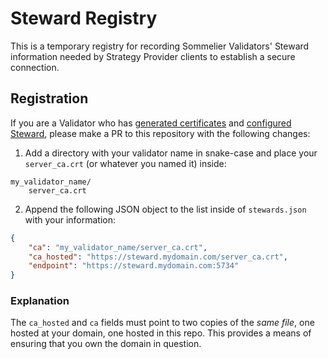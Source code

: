 # Steward Registry

This is a temporary registry for recording Sommelier Validators' Steward information needed by Strategy Provider clients to establish a secure connection. 

## Registration

If you are a Validator who has [generated certificates]() and [configured Steward](), please make a PR to this repository with the following changes:

1. Add a directory with your validator name in snake-case and place your `server_ca.crt` (or whatever you named it) inside:

```
my_validator_name/
    server_ca.crt
```

2. Append the following JSON object to the list inside of `stewards.json` with your information:

```json
{
    "ca": "my_validator_name/server_ca.crt",
    "ca_hosted": "https://steward.mydomain.com/server_ca.crt",
    "endpoint": "https://steward.mydomain.com:5734"
}
```

### Explanation

The `ca_hosted` and `ca` fields must point to two copies of the *same file*, one hosted at your domain, one hosted in this repo. This provides a means of ensuring that you own the domain in question.
